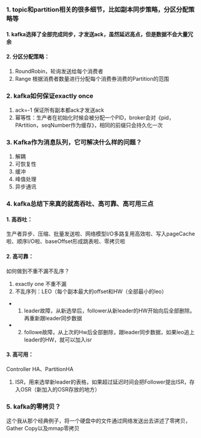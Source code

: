 ### 1. topic和partition相关的很多细节，比如副本同步策略，分区分配策略等
#### 1. kafka选择了全部完成同步，才发送ack，虽然延迟高点，但是数据不会大量冗余
#### 2. 分区分配策略：
1. RoundRobin，轮询发送给每个消费者
2. Range 根据消费者数量进行分配每个消费券消费的Partition的范围
### 2. kafka如何保证exactly once
1. ack=-1 保证所有副本都ack才发送ack
2. 幂等性：生产者在初始化时候会被分配一个PID，broker会对《pid，PArtition，seqNumber作为缓存》，相同的前缀只会持久化一次
### 3. Kafka作为消息队列，它可解决什么样的问题？
1. 解耦
2. 可恢复性
3. 缓冲
4. 峰值处理
5. 异步通讯
### 4. kafka总结下来真的就高吞吐、高可靠、高可用三点
#### 1. 高吞吐：
生产者异步、压缩、批量发送啦、网络模型I/O多路复用高效啦、写入pageCache啦、顺序I/O啦、baseOffset形成跳表啦、零拷贝啦
#### 2. 高可靠：
如何做到不重不漏不乱序？
1. exactly one 不重不漏
2. 不乱序列：LEO（每个副本最大的offset和HW（全部最小的leo）
* 1. leader故障，从新选举后，follower从新leader的HW开始向后全部删除。再重新跟leader同步数据
* 2. followe故障，从上次的Hw后全部删除，跟leader同步数据，如果leo追上leader的HW，就可以加入isr
#### 3. 高可用：
Controller HA、PartitionHA
1. ISR，用来选举新leader的表格，如果超过延迟时间会把Follower提出ISR，存入OSR（新加入的OSR存放的地方）
### 5. kafka的零拷贝？
这个我从那个经典例子，将一个硬盘中的文件通过网络发送出去讲述了零拷贝，Gather Copy以及mmap零拷贝

